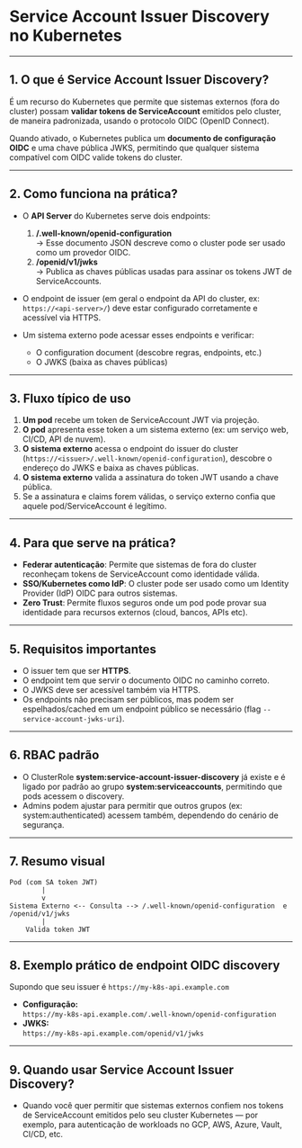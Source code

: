 # Service Account Issuer Discovery no Kubernetes

---

## 1. O que é Service Account Issuer Discovery?

É um recurso do Kubernetes que permite que sistemas externos (fora do cluster) possam **validar tokens de ServiceAccount** emitidos pelo cluster, de maneira padronizada, usando o protocolo OIDC (OpenID Connect).

Quando ativado, o Kubernetes publica um **documento de configuração OIDC** e uma chave pública JWKS, permitindo que qualquer sistema compatível com OIDC valide tokens do cluster.

---

## 2. Como funciona na prática?

- O **API Server** do Kubernetes serve dois endpoints:
  1. **/.well-known/openid-configuration**  
     → Esse documento JSON descreve como o cluster pode ser usado como um provedor OIDC.
  2. **/openid/v1/jwks**  
     → Publica as chaves públicas usadas para assinar os tokens JWT de ServiceAccounts.

- O endpoint de issuer (em geral o endpoint da API do cluster, ex: `https://<api-server>/`) deve estar configurado corretamente e acessível via HTTPS.

- Um sistema externo pode acessar esses endpoints e verificar:
  - O configuration document (descobre regras, endpoints, etc.)
  - O JWKS (baixa as chaves públicas)

---

## 3. Fluxo típico de uso

1. **Um pod** recebe um token de ServiceAccount JWT via projeção.
2. **O pod** apresenta esse token a um sistema externo (ex: um serviço web, CI/CD, API de nuvem).
3. **O sistema externo** acessa o endpoint do issuer do cluster (`https://<issuer>/.well-known/openid-configuration`), descobre o endereço do JWKS e baixa as chaves públicas.
4. **O sistema externo** valida a assinatura do token JWT usando a chave pública.
5. Se a assinatura e claims forem válidas, o serviço externo confia que aquele pod/ServiceAccount é legítimo.

---

## 4. Para que serve na prática?

- **Federar autenticação**: Permite que sistemas de fora do cluster reconheçam tokens de ServiceAccount como identidade válida.
- **SSO/Kubernetes como IdP**: O cluster pode ser usado como um Identity Provider (IdP) OIDC para outros sistemas.
- **Zero Trust**: Permite fluxos seguros onde um pod pode provar sua identidade para recursos externos (cloud, bancos, APIs etc).

---

## 5. Requisitos importantes

- O issuer tem que ser **HTTPS**.
- O endpoint tem que servir o documento OIDC no caminho correto.
- O JWKS deve ser acessível também via HTTPS.
- Os endpoints não precisam ser públicos, mas podem ser espelhados/cached em um endpoint público se necessário (flag `--service-account-jwks-uri`).

---

## 6. RBAC padrão

- O ClusterRole **system:service-account-issuer-discovery** já existe e é ligado por padrão ao grupo **system:serviceaccounts**, permitindo que pods acessem o discovery.
- Admins podem ajustar para permitir que outros grupos (ex: system:authenticated) acessem também, dependendo do cenário de segurança.

---

## 7. Resumo visual

```plaintext
Pod (com SA token JWT) 
        |
        v
Sistema Externo <-- Consulta --> /.well-known/openid-configuration  e  /openid/v1/jwks
        |
    Valida token JWT
```

---

## 8. Exemplo prático de endpoint OIDC discovery

Supondo que seu issuer é `https://my-k8s-api.example.com`

- **Configuração:**  
  `https://my-k8s-api.example.com/.well-known/openid-configuration`
- **JWKS:**  
  `https://my-k8s-api.example.com/openid/v1/jwks`

---

## 9. Quando usar Service Account Issuer Discovery?

- Quando você quer permitir que sistemas externos confiem nos tokens de ServiceAccount emitidos pelo seu cluster Kubernetes — por exemplo, para autenticação de workloads no GCP, AWS, Azure, Vault, CI/CD, etc.